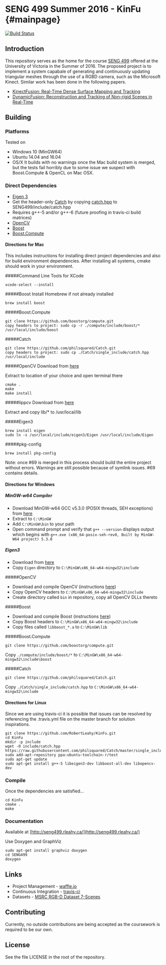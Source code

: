 # SENG 499 Summer 2016 - KinFu {#mainpage}
[![Build Status](https://travis-ci.com/RobertLeahy/KinFu.svg?token=E1Ypp9btW9nWJKJqzctp&branch=master)](https://travis-ci.com/RobertLeahy/KinFu)

## Introduction
This repository serves as the home for the course [SENG 499](http://www.ece.uvic.ca/~elec499/) offered at the University of Victoria in the Summer of 2016. The proposed project is to implement a system capabale of generating and continuously updating triangular meshes through the use of a RGBD camera, such as the Microsoft Kinect. Similar work has been done in the following papers.
* [KinectFusion: Real-Time Dense Surface Mapping and Tracking](http://homes.cs.washington.edu/~newcombe/papers/newcombe_etal_ismar2011.pdf)
* [DynamicFusion: Reconstruction and Tracking of Non-rigid Scenes in Real-Time](http://grail.cs.washington.edu/projects/dynamicfusion/papers/DynamicFusion.pdf)

## Building

### Platforms
Tested on
* Windows 10 (MinGW64)
* Ubuntu 14.04 and 16.04
* OS/X It builds with no warnings once the Mac build system is merged, but the tests fail horribly due to some issue we suspect with Boost.Compute & OpenCL on Mac OSX.

### Direct Dependencies
* [Eigen 3](http://eigen.tuxfamily.org/index.php?title=Main_Page)
* Get the header-only [Catch](https://github.com/philsquared/Catch) by copying [catch.hpp](https://raw.githubusercontent.com/philsquared/Catch/master/single_include/catch.hpp) to SENG499/include/catch.hpp
* Requires g++-5 and/or g++-6 (future proofing in travis-ci build matrices)
* [OpenCV](http://opencv.org/)
* [Boost](http://www.boost.org/)
* [Boost.Compute](https://github.com/boostorg/compute)

#### Directions for Mac
This includes instructions for installing direct project dependencies and also for build environment dependencies.
After installing all systems, cmake should work in your environment.

#####Command Line Tools for XCode

`xcode-select --install`

#####Boost
Install Homebrew if not already installed
```
brew install boost
```
#####Boost.Compute
```
git clone https://github.com/boostorg/compute.git
copy headers to project: sudo cp -r ./compute/include/boost/* /usr/local/include/boost
```
#####Catch
```
git clone https://github.com/philsquared/Catch.git
copy headers to project: sudo cp ./Catch/single_include/catch.hpp /usr/local/include
```
#####OpenCV
Download from [here](http://opencv.org/downloads.html)

Extract to location of your choice and open terminal there
```
cmake .
make 
make install
```
#####lippcv
Download from [here](https://sourceforge.net/projects/opencvlibrary/files/3rdparty/ippicv/)

Extract and copy lib/* to /usr/local/lib

#####Eigen3
```
brew install eigen
sudo ln -s /usr/local/include/eigen3/Eigen /usr/local/include/Eigen
```
#####pkg-config
```
brew install pkg-config
```

Note: once #69 is merged in this process should  build the entire project without errors. Warnings are still possible because of symlink issues. #69 contains details.

#### Directions for Windows

##### MinGW-w64 Compiler

- Download MinGW-w64 GCC v5.3.0 (POSIX threads, SEH exceptions) from [here](https://sourceforge.net/projects/mingw-w64/files/Toolchains%20targetting%20Win64/Personal%20Builds/mingw-builds/5.3.0/threads-posix/seh/)
- Extract to `C:\MinGW`
- Add `C:\MinGW\bin` to your path
- Open command prompt and verify that `g++ --version` displays output which begins with `g++.exe (x86_64-posix-seh-rev0, Built by MinGW-W64 project) 5.3.0`

##### Eigen3

- Download from [here](http://eigen.tuxfamily.org/index.php?title=Main_Page#Download)
- Copy `Eigen` directory to `C:\MinGW\x86_64-w64-mingw32\include`

#####OpenCV

- Download and compile OpenCV (instructions [here](http://docs.opencv.org/2.4/doc/tutorials/introduction/windows_install/windows_install.html#cpptutwindowsmakeown))
- Copy OpenCV headers to `C:\MinGW\x86_64-w64-mingw32\include`
- Create directory called `bin` in repository, copy all OpenCV DLLs thereto

#####Boost

- Download and compile Boost (instructions [here](http://www.boost.org/doc/libs/1_61_0/more/getting_started/windows.html))
- Copy Boost headers to `C:\MinGW\x86_64-w64-mingw32\include`
- Copy files called `libboost_*.a` to `C:\MinGW\lib`

#####Boost.Compute

```
git clone https://github.com/boostorg/compute.git
```
Copy `./compute/include/boost/*` to `C:\MinGW\x86_64-w64-mingw32\include\boost`

#####Catch
```
git clone https://github.com/philsquared/Catch.git
```
Copy `./Catch/single_include/catch.hpp` to `C:\MinGW\x86_64-w64-mingw32\include`

#### Directions for Linux
Since we are using travis-ci it is possible that issues can be resolved by referencing the .travis.yml file on the master branch for solution inspirations. 

```
git clone https://github.com/RobertLeahy/KinFu.git
cd KinFu
mkdir -p include
wget -O include/catch.hpp https://raw.githubusercontent.com/philsquared/Catch/master/single_include/catch.hpp
sudo add-apt-repository ppa:ubuntu-toolchain-r/test
sudo apt-get update
sudo apt-get install g++-5 libeigen3-dev libboost-all-dev libopencv-dev

```

### Compile
Once the dependencies are satisfied...
```
cd KinFu
cmake .
make
```

### Documentation

Available at [http://seng499.rleahy.ca/](http://seng499.rleahy.ca/)

Use Doxygen and GraphViz
```
sudo apt-get install graphviz doxygen
cd SENG499
doxygen
```

## Links
* Project Management - [waffle.io](https://waffle.io/RobertLeahy/KinFu)
* Continuous Integration - [travis-ci](https://travis-ci.org/RobertLeahy/KinFu/)
* Datasets - [MSRC RGB-D Dataset 7-Scenes](https://www.microsoft.com/en-us/research/project/rgb-d-dataset-7-scenes/)

## Contributing
Currently, no outside contributions are being accepted as the coursework is required to be our own.

## License
See the file LICENSE in the root of the repository.
